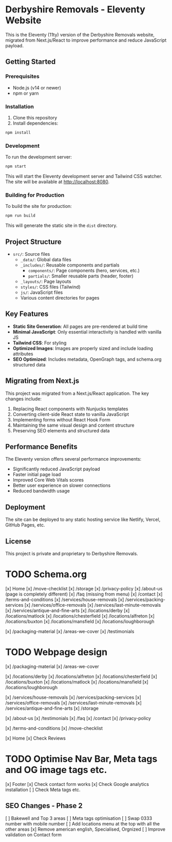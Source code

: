 # Derbyshire Removals - Eleventy Website

This is the Eleventy (11ty) version of the Derbyshire Removals website, migrated from Next.js/React to improve performance and reduce JavaScript payload.

## Getting Started

### Prerequisites

- Node.js (v14 or newer)
- npm or yarn

### Installation

1. Clone this repository
2. Install dependencies:

```bash
npm install
```

### Development

To run the development server:

```bash
npm start
```

This will start the Eleventy development server and Tailwind CSS watcher. The site will be available at [http://localhost:8080](http://localhost:8080).

### Building for Production

To build the site for production:

```bash
npm run build
```

This will generate the static site in the `dist` directory.

## Project Structure

- `src/`: Source files
  - `_data/`: Global data files
  - `_includes/`: Reusable components and partials
    - `components/`: Page components (hero, services, etc.)
    - `partials/`: Smaller reusable parts (header, footer)
  - `_layouts/`: Page layouts
  - `styles/`: CSS files (Tailwind)
  - `js/`: JavaScript files
  - Various content directories for pages

## Key Features

- **Static Site Generation**: All pages are pre-rendered at build time
- **Minimal JavaScript**: Only essential interactivity is handled with vanilla JS
- **Tailwind CSS**: For styling
- **Optimized Images**: Images are properly sized and include loading attributes
- **SEO Optimized**: Includes metadata, OpenGraph tags, and schema.org structured data

## Migrating from Next.js

This project was migrated from a Next.js/React application. The key changes include:

1. Replacing React components with Nunjucks templates
2. Converting client-side React state to vanilla JavaScript
3. Implementing forms without React Hook Form
4. Maintaining the same visual design and content structure
5. Preserving SEO elements and structured data

## Performance Benefits

The Eleventy version offers several performance improvements:

- Significantly reduced JavaScript payload
- Faster initial page load
- Improved Core Web Vitals scores
- Better user experience on slower connections
- Reduced bandwidth usage

## Deployment

The site can be deployed to any static hosting service like Netlify, Vercel, GitHub Pages, etc.

## License

This project is private and proprietary to Derbyshire Removals.


# TODO Schema.org
[x] Home
[x] /move-checklist
[x] /storage
[x] /privacy-policy
[x] /about-us (page is completely different)
[x] /faq (missing from menu)
[x] /contact
[x] /terms-and-conditions
[x] /services/house-removals
[x] /services/packing-services
[x] /services/office-removals
[x] /services/last-minute-removals
[x] /services/antique-and-fine-arts
[x] /locations/derby
[x] /locations/matlock
[x] /locations/chesterfield
[x] /locations/alfreton
[x] /locations/buxton
[x] /locations/mansfield
[x] /locations/loughborough

[x] /packaging-material
[x] /areas-we-cover
[x] /testimonials


# TODO Webpage design
[x] /packaging-material
[x] /areas-we-cover

[x] /locations/derby
[x] /locations/alfreton
[x] /locations/chesterfield
[x] /locations/buxton
[x] /locations/matlock
[x] /locations/mansfield
[x] /locations/loughborough

[x] /services/house-removals
[x] /services/packing-services
[x] /services/office-removals
[x] /services/last-minute-removals
[x] /services/antique-and-fine-arts
[x] /storage

[x] /about-us
[x] /testimonials
[x] /faq
[x] /contact
[x] /privacy-policy

[x] /terms-and-conditions
[x] /move-checklist

[x] Home
  [x] Check Reviews

# TODO Optimise Nav Bar, Meta tags and OG image tags etc.
[x] Footer
[x] Check contact form works
[x] Check Google analytics installation
[ ] Check Meta tags etc.

## SEO Changes - Phase 2
[ ] Bakewell and Top 3 areas
[ ] Meta tags optimisation
[ ] Swap 0333 number with mobile number
[ ] Add locations menu at the top with all the other areas
[x] Remove american english, Specialised, Orgnized
[ ] Improve validation on Contact form